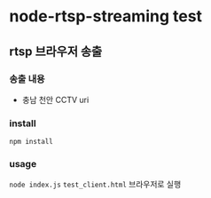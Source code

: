 # node-rtsp-streaming test

## rtsp 브라우저 송출

### 송출 내용

- 충남 천안 CCTV uri

### install

`npm install`

### usage

`node index.js`
`test_client.html` 브라우저로 실행
